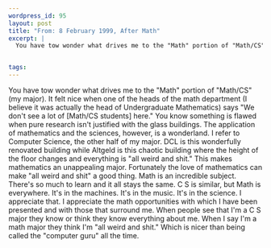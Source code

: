 ```yaml
--- 
wordpress_id: 95
layout: post
title: "From: 8 February 1999, After Math"
excerpt: |
  You have tow wonder what drives me to the "Math" portion of "Math/CS" (my major).  It felt nice when one of the heads of the math department (I believe it was actually the head of Undergraduate Mathematics) says "We don't see a lot of [Math/CS students] here."  You know something is flawed when pure research isn't justified with the glass buildings.  The application of mathematics and the sciences, however, is a wonderland.  I refer to Computer Science, the other half of my major.  DCL is this wonderfully renovated building while Altgeld is this chaotic building where the height of the floor changes and everything is "all weird and shit."  This makes mathematics an unappealing major.  Fortunately the love of mathematics can make "all weird and shit" a good thing.  Math is an incredible subject.  There's so much to learn and it all stays the same.  C S is similar, but Math is everywhere.  It's in the machines.  It's in the music.  It's in the science.  I appreciate that.  I appreciate the math opportunities with which I have been presented and with those that surround me.  When people see that I'm a C S major they know or think they know everything about me.  When I say I'm a math major they think I'm "all weird and shit."  Which is nicer than being called the "computer guru" all the time.


tags: 
---
```


You have tow wonder what drives me to the "Math" portion of "Math/CS" (my major).  It felt nice when one of the heads of the math department (I believe it was actually the head of Undergraduate Mathematics) says "We don't see a lot of [Math/CS students] here."  You know something is flawed when pure research isn't justified with the glass buildings.  The application of mathematics and the sciences, however, is a wonderland.  I refer to Computer Science, the other half of my major.  DCL is this wonderfully renovated building while Altgeld is this chaotic building where the height of the floor changes and everything is "all weird and shit."  This makes mathematics an unappealing major.  Fortunately the love of mathematics can make "all weird and shit" a good thing.  Math is an incredible subject.  There's so much to learn and it all stays the same.  C S is similar, but Math is everywhere.  It's in the machines.  It's in the music.  It's in the science.  I appreciate that.  I appreciate the math opportunities with which I have been presented and with those that surround me.  When people see that I'm a C S major they know or think they know everything about me.  When I say I'm a math major they think I'm "all weird and shit."  Which is nicer than being called the "computer guru" all the time.
